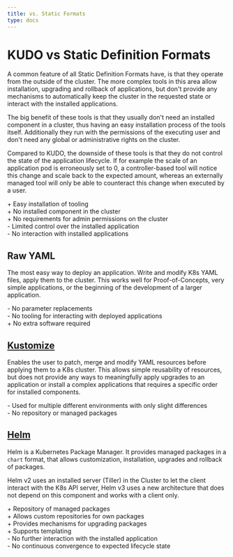 ```yaml
---
title: vs. Static Formats
type: docs
---
```


# KUDO vs Static Definition Formats

A common feature of all Static Definition Formats have, is that they operate from the outside of the cluster.
The more complex tools in this area allow installation, upgrading and rollback of applications, but 
don't provide any mechanisms to automatically keep the cluster in the requested state or interact with 
the installed applications.

The big benefit of these tools is that they usually don't need an installed component in a cluster, thus
having an easy installation process of the tools itself. Additionally they run with the permissions of the
executing user and don't need any global or administrative rights on the cluster.

Compared to KUDO, the downside of these tools is that they do not control
the state of the application lifecycle. If for example the scale of an application pod is erroneously set to 0, 
a controller-based tool will notice this change and scale back to the expected amount, whereas an externally 
managed tool will only be able to counteract this change when executed by a user.

 \+ Easy installation of tooling  
 \+ No installed component in the cluster  
 \+ No requirements for admin permissions on the cluster  
 \- Limited control over the installed application  
 \- No interaction with installed applications  

## Raw YAML
The most easy way to deploy an application. Write and modify K8s YAML files, apply them to the cluster. This works
well for Proof-of-Concepts, very simple applications, or the beginning of the development of a larger application. 

\- No parameter replacements  
\- No tooling for interacting with deployed applications  
\+ No extra software required

## [Kustomize](https://github.com/kubernetes-sigs/kustomize)
Enables the user to patch, merge and modify YAML resources before applying them to a K8s cluster. This allows
simple reusability of resources, but does not provide any ways to meaningfully apply upgrades to an application
or install a complex applications that requires a specific order for installed components.

\- Used for multiple different environments with only slight differences  
\- No repository or managed packages

## [Helm](https://helm.sh/)
Helm is a Kubernetes Package Manager. It provides managed packages in a `chart` format, that allows customization,
installation, upgrades and rollback of packages.

Helm v2 uses an installed server (Tiller) in the Cluster to let the client interact with the K8s API server, Helm v3
uses a new architecture that does not depend on this component and works with a client only.

\+ Repository of managed packages  
\+ Allows custom repositories for own packages  
\+ Provides mechanisms for upgrading packages  
\+ Supports templating  
\- No further interaction with the installed application  
\- No continuous convergence to expected lifecycle state
